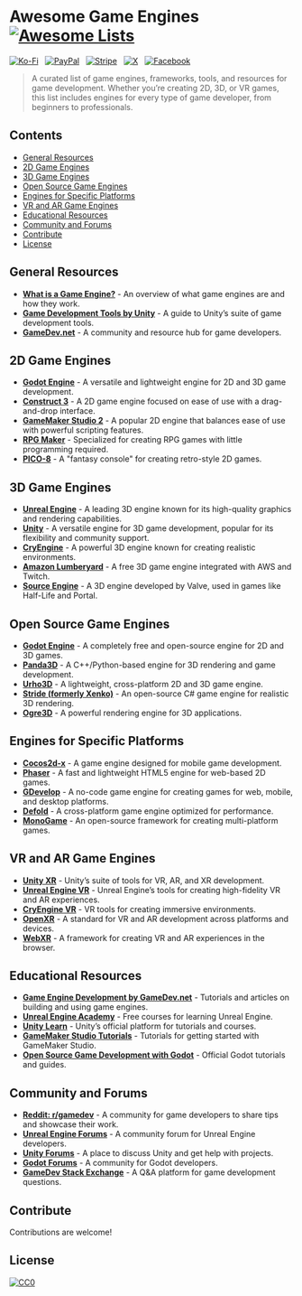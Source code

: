 # Awesome Game Engines [![Awesome Lists](https://srv-cdn.himpfen.io/badges/awesome-lists/awesomelists-flat.svg)](https://github.com/awesomelistsio/awesome)

[![Ko-Fi](https://srv-cdn.himpfen.io/badges/kofi/kofi-flat.svg)](https://ko-fi.com/awesomelists) &nbsp; [![PayPal](https://srv-cdn.himpfen.io/badges/paypal/paypal-flat.svg)](https://www.paypal.com/donate/?hosted_button_id=3LLKRXJU44EJJ) &nbsp; [![Stripe](https://srv-cdn.himpfen.io/badges/stripe/stripe-flat.svg)](https://tinyurl.com/e8ymxdw3) &nbsp; [![X](https://srv-cdn.himpfen.io/badges/twitter/twitter-flat.svg)](https://x.com/ListsAwesome) &nbsp; [![Facebook](https://srv-cdn.himpfen.io/badges/facebook-pages/facebook-pages-flat.svg)](https://www.facebook.com/awesomelists)

> A curated list of game engines, frameworks, tools, and resources for game development. Whether you’re creating 2D, 3D, or VR games, this list includes engines for every type of game developer, from beginners to professionals.

## Contents

- [General Resources](#general-resources)
- [2D Game Engines](#2d-game-engines)
- [3D Game Engines](#3d-game-engines)
- [Open Source Game Engines](#open-source-game-engines)
- [Engines for Specific Platforms](#engines-for-specific-platforms)
- [VR and AR Game Engines](#vr-and-ar-game-engines)
- [Educational Resources](#educational-resources)
- [Community and Forums](#community-and-forums)
- [Contribute](#contribute)
- [License](#license)

## General Resources

- **[What is a Game Engine?](https://en.wikipedia.org/wiki/Game_engine)** - An overview of what game engines are and how they work.
- **[Game Development Tools by Unity](https://unity.com/)** - A guide to Unity’s suite of game development tools.
- **[GameDev.net](https://www.gamedev.net/)** - A community and resource hub for game developers.

## 2D Game Engines

- **[Godot Engine](https://godotengine.org/)** - A versatile and lightweight engine for 2D and 3D game development.
- **[Construct 3](https://www.construct.net/en)** - A 2D game engine focused on ease of use with a drag-and-drop interface.
- **[GameMaker Studio 2](https://www.yoyogames.com/en/gamemaker)** - A popular 2D engine that balances ease of use with powerful scripting features.
- **[RPG Maker](https://www.rpgmakerweb.com/)** - Specialized for creating RPG games with little programming required.
- **[PICO-8](https://www.lexaloffle.com/pico-8.php)** - A "fantasy console" for creating retro-style 2D games.

## 3D Game Engines

- **[Unreal Engine](https://www.unrealengine.com/)** - A leading 3D engine known for its high-quality graphics and rendering capabilities.
- **[Unity](https://unity.com/)** - A versatile engine for 3D game development, popular for its flexibility and community support.
- **[CryEngine](https://www.cryengine.com/)** - A powerful 3D engine known for creating realistic environments.
- **[Amazon Lumberyard](https://aws.amazon.com/lumberyard/)** - A free 3D game engine integrated with AWS and Twitch.
- **[Source Engine](https://developer.valvesoftware.com/wiki/Source)** - A 3D engine developed by Valve, used in games like Half-Life and Portal.

## Open Source Game Engines

- **[Godot Engine](https://godotengine.org/)** - A completely free and open-source engine for 2D and 3D games.
- **[Panda3D](https://www.panda3d.org/)** - A C++/Python-based engine for 3D rendering and game development.
- **[Urho3D](https://urho3d.github.io/)** - A lightweight, cross-platform 2D and 3D game engine.
- **[Stride (formerly Xenko)](https://stride3d.net/)** - An open-source C# game engine for realistic 3D rendering.
- **[Ogre3D](https://www.ogre3d.org/)** - A powerful rendering engine for 3D applications.

## Engines for Specific Platforms

- **[Cocos2d-x](https://www.cocos.com/en/)** - A game engine designed for mobile game development.
- **[Phaser](https://phaser.io/)** - A fast and lightweight HTML5 engine for web-based 2D games.
- **[GDevelop](https://gdevelop.io/)** - A no-code game engine for creating games for web, mobile, and desktop platforms.
- **[Defold](https://defold.com/)** - A cross-platform game engine optimized for performance.
- **[MonoGame](https://www.monogame.net/)** - An open-source framework for creating multi-platform games.

## VR and AR Game Engines

- **[Unity XR](https://unity.com/solutions/xr)** - Unity’s suite of tools for VR, AR, and XR development.
- **[Unreal Engine VR](https://www.unrealengine.com/en-US/vr-ar)** - Unreal Engine’s tools for creating high-fidelity VR and AR experiences.
- **[CryEngine VR](https://www.cryengine.com/vr)** - VR tools for creating immersive environments.
- **[OpenXR](https://www.khronos.org/openxr/)** - A standard for VR and AR development across platforms and devices.
- **[WebXR](https://immersiveweb.dev/)** - A framework for creating VR and AR experiences in the browser.

## Educational Resources

- **[Game Engine Development by GameDev.net](https://www.gamedev.net/articles/programming/general-and-gameplay-programming/)** - Tutorials and articles on building and using game engines.
- **[Unreal Engine Academy](https://learn.unrealengine.com/)** - Free courses for learning Unreal Engine.
- **[Unity Learn](https://learn.unity.com/)** - Unity’s official platform for tutorials and courses.
- **[GameMaker Studio Tutorials](https://www.yoyogames.com/en/blogs/tutorials)** - Tutorials for getting started with GameMaker Studio.
- **[Open Source Game Development with Godot](https://godotengine.org/)** - Official Godot tutorials and guides.

## Community and Forums

- **[Reddit: r/gamedev](https://www.reddit.com/r/gamedev/)** - A community for game developers to share tips and showcase their work.
- **[Unreal Engine Forums](https://forums.unrealengine.com/)** - A community forum for Unreal Engine developers.
- **[Unity Forums](https://forum.unity.com/)** - A place to discuss Unity and get help with projects.
- **[Godot Forums](https://godotforums.org/)** - A community for Godot developers.
- **[GameDev Stack Exchange](https://gamedev.stackexchange.com/)** - A Q&A platform for game development questions.

## Contribute

Contributions are welcome!

## License

[![CC0](https://mirrors.creativecommons.org/presskit/buttons/88x31/svg/by-sa.svg)](http://creativecommons.org/licenses/by-sa/4.0/)
